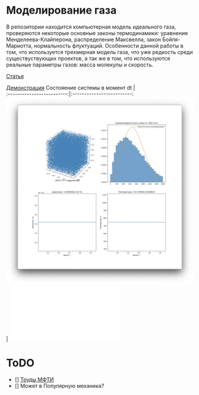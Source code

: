 # Моделирование газа 
В репозитории находится компьютерная модель идеального газа, проверяются некоторые основные законы термодинамики: уравнение Менделеева-Клайперона, распределение Максвелла, закон Бойля-Мариотта, нормальность флуктуаций.
Особенности данной работы в том, что используется трехмерная модель газа, что уже редкость среди существуствующих проектов, а так же в том, что используются реальные параметры газов: масса молекулы и скорость.

[Статья](https://github.com/pilot7747/physicsSimulation/blob/master/report/report.pdf)

[Демонстрация](https://www.youtube.com/watch?v=4M_ZC6nT7mI)
Состояение системы в момент dt |  
:-------------------------:|:-------------------------:
![](./report/Materials/graphs/ui.png)  |  ![](./report/Materials/graphs/particles.pdf)

# ToDO
- [] [Труды МФТИ](https://mipt.ru/science/trudy/priyom_new/)
- []  Может в Популярную механика?
